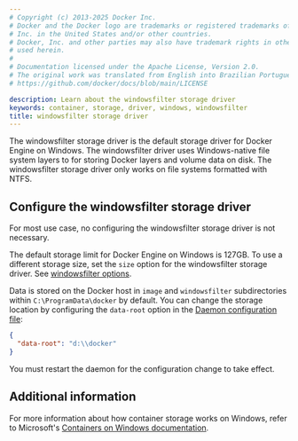 ```yaml
---
# Copyright (c) 2013-2025 Docker Inc.
# Docker and the Docker logo are trademarks or registered trademarks of Docker,
# Inc. in the United States and/or other countries.
# Docker, Inc. and other parties may also have trademark rights in other terms
# used herein.
#
# Documentation licensed under the Apache License, Version 2.0.
# The original work was translated from English into Brazilian Portuguese.
# https://github.com/docker/docs/blob/main/LICENSE

description: Learn about the windowsfilter storage driver
keywords: container, storage, driver, windows, windowsfilter
title: windowsfilter storage driver
---
```

The windowsfilter storage driver is the default storage driver for Docker
Engine on Windows. The windowsfilter driver uses Windows-native file system
layers to for storing Docker layers and volume data on disk. The windowsfilter
storage driver only works on file systems formatted with NTFS.

## Configure the windowsfilter storage driver

For most use case, no configuring the windowsfilter storage driver is not
necessary.

The default storage limit for Docker Engine on Windows is 127GB. To use a
different storage size, set the `size` option for the windowsfilter storage
driver. See [windowsfilter options](/reference/cli/dockerd.md#windowsfilter-options).

Data is stored on the Docker host in `image` and `windowsfilter` subdirectories
within `C:\ProgramData\docker` by default. You can change the storage location
by configuring the `data-root` option in the [Daemon configuration file](/reference/cli/dockerd.md#on-windows):

```json
{
  "data-root": "d:\\docker"
}
```

You must restart the daemon for the configuration change to take effect.

## Additional information

For more information about how container storage works on Windows, refer to
Microsoft's [Containers on Windows documentation](https://learn.microsoft.com/en-us/virtualization/windowscontainers/manage-containers/container-storage).
